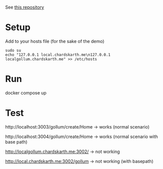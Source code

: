 See [this repository](https://github.com/chardskarth/gollum-behind-nginx)

# Setup

Add to your hosts file (for the sake of the demo)
```shell
sudo su
echo "127.0.0.1 local.chardskarth.me\n127.0.0.1 localgollum.chardskarth.me" >> /etc/hosts
```

# Run
docker compose up


# Test
http://localhost:3003/gollum/create/Home -> works (normal scenario)

http://localhost:3004/gollum/create/Home -> works (normal scenario with base path)

http://localgollum.chardskarth.me:3002/ -> not working

http://local.chardskarth.me:3002/gollum -> not working (with basepath)

